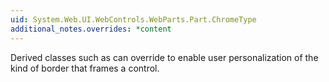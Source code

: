 ```yaml
---
uid: System.Web.UI.WebControls.WebParts.Part.ChromeType
additional_notes.overrides: *content
---
```


<p>Derived classes such as <xref href="System.Web.UI.WebControls.WebParts.WebPart"></xref> can override <xref href="System.Web.UI.WebControls.WebParts.Part.ChromeType"></xref> to enable user personalization of the kind of border that frames a control.</p>


